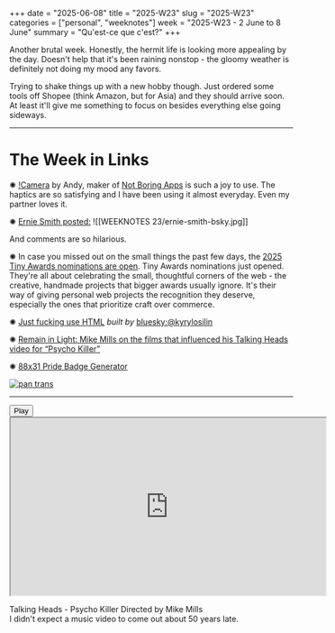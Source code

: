 +++
date = "2025-06-08"
title = "2025-W23"
slug = "2025-W23"
categories = ["personal", "weeknotes"]
week = "2025-W23 - 2 June to 8 June"
summary = "Qu'est-ce que c'est?"
+++

Another brutal week. Honestly, the hermit life is looking more appealing by the day. Doesn't help that it's been raining nonstop - the gloomy weather is definitely not doing my mood any favors.

Trying to shake things up with a new hobby though. Just ordered some tools off Shopee (think Amazon, but for Asia) and they should arrive soon. At least it'll give me something to focus on besides everything else going sideways.

---

# The Week in Links

✺ [!Camera](https://notbor.ing/product/camera) by Andy, maker of [Not Boring Apps](https://notbor.ing/) is such a joy to use. The haptics are so satisfying and I have been using it almost everyday. Even my partner loves it. 

✺ [Ernie Smith posted:](https://bsky.app/profile/ernie.tedium.co/post/3lqy4kynq722u)
![[WEEKNOTES 23/ernie-smith-bsky.jpg]]

And comments are so hilarious.

✺ In case you missed out on the small things the past few days, the [2025 Tiny Awards nominations are open](https://tinyawards.net/). Tiny Awards nominations just opened. They're all about celebrating the small, thoughtful corners of the web - the creative, handmade projects that bigger awards usually ignore. It's their way of giving personal web projects the recognition they deserve, especially the ones that prioritize craft over commerce.

✺ [Just fucking use HTML](https://justfuckingusehtml.com/) *built by* [bluesky:@kyrylosilin](https://bsky.app/profile/kyrylo.org)

✺ [Remain in Light: Mike Mills on the films that influenced his Talking Heads video for “Psycho Killer”](https://letterboxd.com/journal/mike-mills-talking-heads-interview-psycho-killer/)

✺ [88x31 Pride Badge Generator](https://badge.les.bi/)

<a href="https://badge.les.bi"><img title="pan trans" style="image-rendering: pixelated;" src="https://badge.les.bi/88x31/pan/trans/half/outset.png"></a>

---

<lite-youtube videoid="CJ54eImz88w" style="background-image: url(&quot;https://i.ytimg.com/vi/CJ54eImz88w/hqdefault.jpg&quot;);" class="lyt-activated"><button type="button" class="lty-playbtn"><span class="lyt-visually-hidden">Play</span></button><iframe width="560" height="315" title="Play" allow="accelerometer; autoplay; encrypted-media; gyroscope; picture-in-picture" allowfullscreen="" src="https://www.youtube-nocookie.com/embed/CJ54eImz88w?autoplay"></iframe></lite-youtube>

Talking Heads - Psycho Killer Directed by Mike Mills
<br>
I didn't expect a music video to come out about 50 years late.